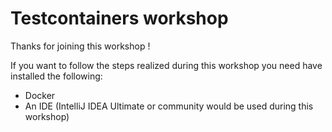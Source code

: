 # Testcontainers workshop

Thanks for joining this workshop !

If you want to follow the steps realized during this workshop you need have installed the following:

- Docker
- An IDE (IntelliJ IDEA Ultimate or community would be used during this workshop)


